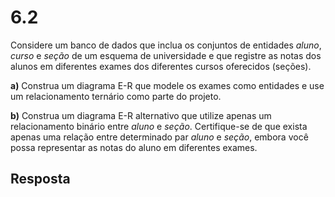 # 6.2

Considere um banco de dados que inclua os conjuntos de entidades *aluno*, *curso* e *seção* de um esquema de universidade e que registre as notas dos alunos em diferentes exames dos diferentes cursos oferecidos (seções).

**a)** Construa um diagrama E-R que modele os exames como entidades e use um relacionamento ternário como parte do projeto.

**b)** Construa um diagrama E-R alternativo que utilize apenas um relacionamento binário entre *aluno* e *seção*. Certifique-se de que exista apenas uma relação entre determinado par  *aluno* e *seção*, embora você possa representar as notas do aluno em diferentes exames.

## Resposta

